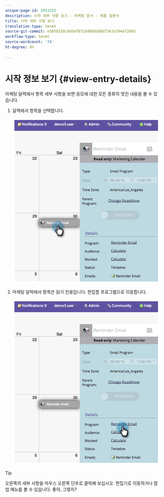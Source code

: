```yaml
---
unique-page-id: 2953325
description: 시작 세부 사항 보기 - 마케팅 문서 - 제품 설명서
title: 시작 세부 사항 보기
translation-type: tm+mt
source-git-commit: e5050328cbddaf072dd60ddd8d7363a704e720b5
workflow-type: tm+mt
source-wordcount: '74'
ht-degree: 0%

---
```



# 시작 정보 보기 {#view-entry-details}

마케팅 달력에서 항목 세부 사항을 보면 응모에 대한 모든 종류의 멋진 내용을 볼 수 있습니다.

1. 달력에서 항목을 선택합니다.

   ![](assets/image2014-9-26-10-3a30-3a44.png)

1. 마케팅 달력에서 항목은 읽기 전용입니다. 편집할 프로그램으로 이동합니다.

   ![](assets/image2014-9-26-10-3a31-3a1.png)

>[!TIP]
>
>오른쪽의 세부 사항을 마우스 오른쪽 단추로 클릭해 보십시오. 편집기로 이동하거나 팝업 메뉴를 볼 수 있습니다. 좋아, 그렇지?
